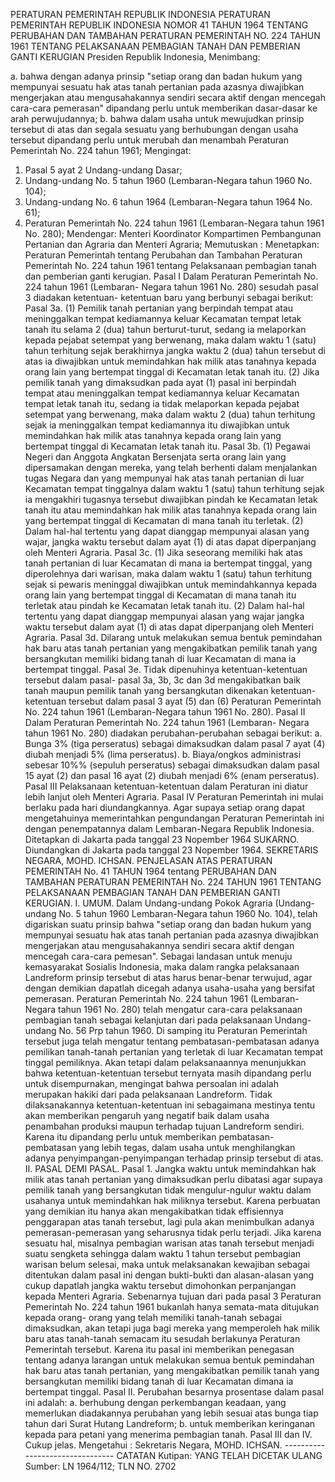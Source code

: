  PERATURAN PEMERINTAH REPUBLIK INDONESIA PERATURAN PEMERINTAH REPUBLIK INDONESIA NOMOR 41 TAHUN 1964 TENTANG PERUBAHAN DAN TAMBAHAN PERATURAN PEMERINTAH NO. 224 TAHUN 1961 TENTANG PELAKSANAAN PEMBAGIAN TANAH DAN PEMBERIAN GANTI KERUGIAN Presiden Republik Indonesia,
Menimbang:

a. bahwa dengan adanya prinsip "setiap orang dan badan hukum yang mempunyai sesuatu hak atas tanah pertanian pada azasnya diwajibkan mengerjakan atau mengusahakannya sendiri secara aktif dengan mencegah cara-cara pemerasan" dipandang perlu untuk memberikan dasar-dasar ke arah perwujudannya;
b. bahwa dalam usaha untuk mewujudkan prinsip tersebut di atas dan segala sesuatu yang berhubungan dengan usaha tersebut dipandang perlu untuk merubah dan menambah Peraturan Pemerintah No. 224 tahun 1961;
Mengingat:

1. Pasal 5 ayat 2 Undang-undang Dasar;
2. Undang-undang No. 5 tahun 1960 (Lembaran-Negara tahun 1960 No. 104);
3. Undang-undang No. 6 tahun 1964 (Lembaran-Negara tahun 1964 No. 61);
4. Peraturan Pemerintah No. 224 tahun 1961 (Lembaran-Negara tahun 1961 No. 280); Mendengar: Menteri Koordinator Kompartimen Pembangunan Pertanian dan Agraria dan Menteri Agraria; Memutuskan : Menetapkan: Peraturan Pemerintah tentang Perubahan dan Tambahan Peraturan Pemerintah No. 224 tahun 1961 tentang Pelaksanaan pembagian tanah dan pemberian ganti kerugian.
Pasal I
Dalam Peraturan Pemerintah No. 224 tahun 1961 (Lembaran- Negara tahun 1961 No. 280) sesudah pasal 3 diadakan ketentuan- ketentuan baru yang berbunyi sebagai berikut: Pasal 3a.
(1) Pemilik tanah pertanian yang berpindah tempat atau meninggalkan tempat kediamannya keluar Kecamatan tempat letak tanah itu selama 2 (dua) tahun berturut-turut, sedang ia melaporkan kepada pejabat setempat yang berwenang, maka dalam waktu 1 (satu) tahun terhitung sejak berakhirnya jangka waktu 2 (dua) tahun tersebut di atas ia diwajibkan untuk memindahkan hak milik atas tanahnya kepada orang lain yang bertempat tinggal di Kecamatan letak tanah itu.
(2) Jika pemilik tanah yang dimaksudkan pada ayat (1) pasal ini berpindah tempat atau meninggalkan tempat kediamannya keluar Kecamatan tempat letak tanah itu, sedang ia tidak melaporkan kepada pejabat setempat yang berwenang, maka dalam waktu 2 (dua) tahun terhitung sejak ia meninggalkan tempat kediamannya itu diwajibkan untuk memindahkan hak milik atas tanahnya kepada orang lain yang bertempat tinggal di Kecamatan letak tanah itu. Pasal 3b.
(1) Pegawai Negeri dan Anggota Angkatan Bersenjata serta orang lain yang dipersamakan dengan mereka, yang telah berhenti dalam menjalankan tugas Negara dan yang mempunyai hak atas tanah pertanian di luar Kecamatan tempat tinggalnya dalam waktu 1 (satu) tahun terhitung sejak ia mengakhiri tugasnya tersebut diwajibkan pindah ke Kecamatan letak tanah itu atau memindahkan hak milik atas tanahnya kepada orang lain yang bertempat tinggal di Kecamatan di mana tanah itu terletak.
(2) Dalam hal-hal tertentu yang dapat dianggap mempunyai alasan yang wajar, jangka waktu tersebut dalam ayat (1) di atas dapat diperpanjang oleh Menteri Agraria. Pasal 3c.
(1) Jika seseorang memiliki hak atas tanah pertanian di luar Kecamatan di mana ia bertempat tinggal, yang diperolehnya dari warisan, maka dalam waktu 1 (satu) tahun terhitung sejak si pewaris meninggal diwajibkan untuk memindahkannya kepada orang lain yang bertempat tinggal di Kecamatan di mana tanah itu terletak atau pindah ke Kecamatan letak tanah itu.
(2) Dalam hal-hal tertentu yang dapat dianggap mempunyai alasan yang wajar jangka waktu tersebut dalam ayat (1) di atas dapat diperpanjang oleh Menteri Agraria. Pasal 3d. Dilarang untuk melakukan semua bentuk pemindahan hak baru atas tanah pertanian yang mengakibatkan pemilik tanah yang bersangkutan memiliki bidang tanah di luar Kecamatan di mana ia bertempat tinggal. Pasal 3e. Tidak dipenuhinya ketentuan-ketentuan tersebut dalam pasal- pasal 3a, 3b, 3c dan 3d mengakibatkan baik tanah maupun pemilik tanah yang bersangkutan dikenakan ketentuan-ketentuan tersebut dalam pasal 3 ayat (5) dan (6) Peraturan Pemerintah No. 224 tahun 1961 (Lembaran-Negara tahun 1961 No. 280).
Pasal II
Dalam Peraturan Pemerintah No. 224 tahun 1961 (Lembaran- Negara tahun 1961 No. 280) diadakan perubahan-perubahan sebagai berikut:
a. Bunga 3% (tiga perseratus) sebagai dimaksudkan dalam pasal 7 ayat (4) diubah menjadi 5% (lima perseratus).
b. Biaya/ongkos administrasi sebesar 10%% (sepuluh perseratus) sebagai dimaksudkan dalam pasal 15 ayat (2) dan pasal 16 ayat (2) diubah menjadi 6% (enam perseratus). Pasal III Pelaksanaan ketentuan-ketentuan dalam Peraturan ini diatur lebih lanjut oleh Menteri Agraria. Pasal IV Peraturan Pemerintah ini mulai berlaku pada hari diundangkannya. Agar supaya setiap orang dapat mengetahuinya memerintahkan pengundangan Peraturan Pemerintah ini dengan penempatannya dalam Lembaran-Negara Republik Indonesia. Ditetapkan di Jakarta pada tanggal 23 Nopember 1964 SUKARNO. Diundangkan di Jakarta pada tanggal 23 Nopember 1964. SEKRETARIS NEGARA, MOHD. ICHSAN. PENJELASAN ATAS PERATURAN PEMERINTAH No. 41 TAHUN 1964 tentang PERUBAHAN DAN TAMBAHAN PERATURAN PEMERINTAH No. 224 TAHUN 1961 TENTANG PELAKSANAAN PEMBAGIAN TANAH DAN PEMBERIAN GANTI KERUGIAN. I. UMUM. Dalam Undang-undang Pokok Agraria (Undang-undang No. 5 tahun 1960 Lembaran-Negara tahun 1960 No. 104), telah digariskan suatu prinsip bahwa "setiap orang dan badan hukum yang mempunyai sesuatu hak atas tanah pertanian pada azasnya diwajibkan mengerjakan atau mengusahakannya sendiri secara aktif dengan mencegah cara-cara pemesan". Sebagai landasan untuk menuju kemasyarakat Sosialis Indonesia, maka dalam rangka pelaksanaan Landreform prinsip tersebut di atas harus benar-benar terwujud, agar dengan demikian dapatlah dicegah adanya usaha-usaha yang bersifat pemerasan. Peraturan Pemerintah No. 224 tahun 1961 (Lembaran-Negara tahun 1961 No. 280) telah mengatur cara-cara pelaksanaan pembagian tanah sebagai kelanjutan dari pada pelaksanaan Undang- undang No. 56 Prp tahun 1960. Di samping itu Peraturan Pemerintah tersebut juga telah mengatur tentang pembatasan-pembatasan adanya pemilikan tanah-tanah pertanian yang terletak di luar Kecamatan tempat tinggal pemiliknya. Akan tetapi dalam pelaksanaannya menunjukkan bahwa ketentuan-ketentuan tersebut ternyata masih dipandang perlu untuk disempurnakan, mengingat bahwa persoalan ini adalah merupakan hakiki dari pada pelaksanaan Landreform. Tidak dilaksanakannya ketentuan-ketentuan ini sebagaimana mestinya tentu akan memberikan pengaruh yang negatif baik dalam usaha penambahan produksi maupun terhadap tujuan Landreform sendiri. Karena itu dipandang perlu untuk memberikan pembatasan- pembatasan yang lebih tegas, dalam usaha untuk menghilangkan adanya penyimpangan-penyimpangan terhadap prinsip tersebut di atas. II. PASAL DEMI PASAL. Pasal 1. Jangka waktu untuk memindahkan hak milik atas tanah pertanian yang dimaksudkan perlu dibatasi agar supaya pemilik tanah yang bersangkutan tidak mengulur-ngulur waktu dalam usahanya untuk memindahkan hak miliknya tersebut. Karena perbuatan yang demikian itu hanya akan mengakibatkan tidak effisiennya penggarapan atas tanah tersebut, lagi pula akan menimbulkan adanya pemerasan-pemerasan yang seharusnya tidak perlu terjadi. Jika karena sesuatu hal, misalnya pembagian warisan atas tanah tersebut menjadi suatu sengketa sehingga dalam waktu 1 tahun tersebut pembagian warisan belum selesai, maka untuk melaksanakan kewajiban sebagai ditentukan dalam pasal ini dengan bukti-bukti dan alasan-alasan yang cukup dapatlah jangka waktu tersebut dimohonkan perpanjangan kepada Menteri Agraria. Sebenarnya tujuan dari pada pasal 3 Peraturan Pemerintah No. 224 tahun 1961 bukanlah hanya semata-mata ditujukan kepada orang- orang yang telah memiliki tanah-tanah sebagai dimaksudkan, akan tetapi juga bagi mereka yang memperoleh hak milik baru atas tanah-tanah semacam itu sesudah berlakunya Peraturan Pemerintah tersebut. Karena itu pasal ini memberikan penegasan tentang adanya larangan untuk melakukan semua bentuk pemindahan hak baru atas tanah pertanian, yang mengakibatkan pemilik tanah yang bersangkutan memiliki bidang tanah di luar Kecamatan dimana ia bertempat tinggal. Pasal II. Perubahan besarnya prosentase dalam pasal ini adalah:
a. berhubung dengan perkembangan keadaan, yang memerlukan diadakannya perubahan yang lebih sesuai atas bunga tiap tahun dari Surat Hutang Landreform;
b. untuk memberikan keringanan kepada para petani yang menerima pembagian tanah. Pasal III dan IV. Cukup jelas. Mengetahui : Sekretaris Negara, MOHD. ICHSAN. -------------------------------- CATATAN Kutipan: YANG TELAH DICETAK ULANG Sumber: LN 1964/112; TLN NO. 2702